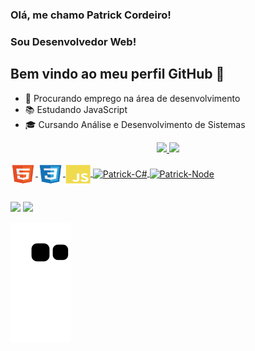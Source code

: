 ### Olá, me chamo Patrick Cordeiro!
### Sou Desenvolvedor Web!
## Bem vindo ao meu perfil GitHub 👋
- 🔭 Procurando emprego na área de desenvolvimento
- 📚 Estudando JavaScript
- 🎓 Cursando Análise e Desenvolvimento de Sistemas
<div align="center">
  <a href="https://github.com/patrickcordeiro">
  <img height="180em" src="https://github-readme-stats.vercel.app/api?username=patrickcordeiro&show_icons=true&theme=dark&include_all_commits=true&count_private=true"/>
  <img height="180em" src="https://github-readme-stats.vercel.app/api/top-langs/?username=patrickcordeiro&layout=compact&langs_count=7&theme=dark"/>
</div>
<div style="display: inline_block"><br>
   <img align="center" alt="Patrick-HTML" height="30" width="40" src="https://raw.githubusercontent.com/devicons/devicon/master/icons/html5/html5-original.svg">
   <img align="center" alt="Patrick-CSS" height="30" width="40" src="https://raw.githubusercontent.com/devicons/devicon/master/icons/css3/css3-original.svg">
  <img align="center" alt="Patrick-Js" height="30" width="40" src="https://raw.githubusercontent.com/devicons/devicon/master/icons/javascript/javascript-plain.svg">
  <img align="center" alt="Patrick-C#" height="30" width="40" src="https://cdn.jsdelivr.net/gh/devicons/devicon/icons/csharp/csharp-original.svg" />
  <img align="center" alt="Patrick-Node" height="30" width="40"  
src="https://cdn.jsdelivr.net/gh/devicons/devicon/icons/nodejs/nodejs-original.svg" />
  
</div>

##

<div>
 

<a href = "patrick.cordeiro30@gmail.com"><img src="https://img.shields.io/badge/Gmail-D14836?style=for-the-badge&logo=gmail&logoColor=white" target="_blank"></a>
<a href="https://www.linkedin.com/in/patrick-cordeiro-a08a55141/" target="_blank"><img src="https://img.shields.io/badge/-LinkedIn-%230077B5?style=for-the-badge&logo=linkedin&logoColor=white" target="_blank"></a>   
  
  
   ![Snake animation](https://github.com/patrickcordeiro/patrickcordeiro/blob/output/github-contribution-grid-snake.svg)
  
</div>
